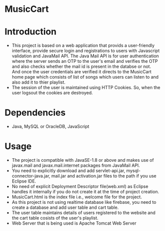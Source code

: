 # MusicCart
# Introduction
* This project is based on a web application that provids a user-friendly interface, provide secure login and registrations to users with Javascript validation and JavaMail API.
The Java Mail API is for user authentication where the server sends an OTP to the user's email and verifies the OTP and also checks whether the mail id is present in the databse
or not. And once the user credentials are verified it directs to the MusicCart home page which consists of list of songs which users can listen to and also add it to thier playlist.
* The session of the user is maintained using HTTP Cookies. So, when the user logsout the cookies are destroyed.
# Dependencies
* Java, MySQL or OracleDB, JavaScript
# Usage
* The project is compatible with JavaSE-1.8 or above and makes use of javax.mail and javax.mail.internet packages from JavaMail API.
* You need to explicitly download and add servlet-api.jar, mysql-connector-java.jar, mail.jar and activation.jar files to the path if you use Eclipse IDE.
* No need of explicit Deployment Descriptor file(web.xml) as Eclipse handles it internally if you do not create it at the time of project creation.
* MusicCart.html is the index file i.e., welcome file for the project.
* As this project is not using realtime database like firebase, you need to create a database and add user table and cart table.
* The user table maintains details of users registered to the website and the cart table cosists of the user's playlist.
* Web Server that is being used is Apache Tomcat Web Server
